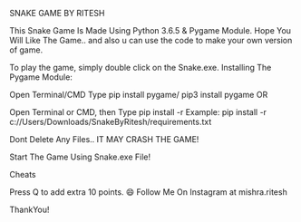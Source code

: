 SNAKE GAME BY RITESH


This Snake Game Is Made Using Python 3.6.5 & Pygame Module. Hope You Will Like The Game.. and also u can use the code to make your own version of game.

To play the game, simply double click on the Snake.exe.
Installing The Pygame Module:

Open Terminal/CMD
Type pip install pygame/ pip3 install pygame
OR

Open Terminal or CMD, then Type pip install -r <path to the game>
Example: pip install -r c://Users/Downloads/SnakeByRitesh/requirements.txt

Dont Delete Any Files.. IT MAY CRASH THE GAME!

Start The Game Using Snake.exe File!

Cheats


Press Q to add extra 10 points. 😄
Follow Me On Instagram at mishra.ritesh

ThankYou!
